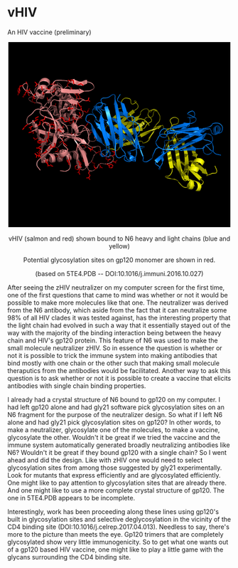 # vHIV
An HIV vaccine (preliminary)
<p align="center">
  <img src="vHIV.png" width="500"/>
</p>
<p align="center">
  vHIV (salmon and red) shown bound to N6 heavy and light chains (blue and yellow)
</p>
<p align="center">
  Potential glycosylation sites on gp120 monomer are shown in red.
</p>
<p align="center">
  (based on 5TE4.PDB -- DOI:10.1016/j.immuni.2016.10.027)
</p>
<p>
After seeing the zHIV neutralizer on my computer screen for the first time, one of the first questions that came to mind was whether or not it would be possible to make more molecules like that one. The neutralizer was derived from the N6 antibody, which aside from the fact that it can neutralize some 98% of all HIV clades it was tested against, has the interesting property that the light chain had evolved in such a way that it essentially stayed out of the way with the majority of the binding interaction being between the heavy chain and HIV's gp120 protein. This feature of N6 was used to make the small molecule neutralizer zHIV. So in essence the question is whether or not it is possible to trick the immune system into making antibodies that bind mostly with one chain or the other such that making small molecule theraputics from the antibodies would be facilitated. Another way to ask this question is to ask whether or not it is possible to create a vaccine that elicits antibodies with single chain binding properties.
</p>
<p>
I already had a crystal structure of N6 bound to gp120 on my computer. I had left gp120 alone and had gly21 software pick glycosylation sites on an N6 fragment for the purpose of the neutralizer design. So what if I left N6 alone and had gly21 pick glycosylation sites on gp120? In other words, to make a neutralizer, glycosylate one of the molecules, to make a vaccine, glycosylate the other. Wouldn't it be great if we tried the vaccine and the immune system automatically generated broadly neutralizing antibodies like N6? Wouldn't it be great if they bound gp120 with a single chain? So I went ahead and did the design. Like with zHIV one would need to select glycosylation sites from among those suggested by gly21 experimentally. Look for mutants that express efficiently and are glycosylated efficiently. One might like to pay attention to glycosylation sites that are already there. And one might like to use a more complete crystal structure of gp120. The one in 5TE4.PDB appears to be incomplete.
</p>
<p>
Interestingly, work has been proceeding along these lines using gp120's built in glycosylation sites and selective deglycosylation in the vicinity of the CD4 binding site (DOI:10.1016/j.celrep.2017.04.013). Needless to say, there's more to the picture than meets the eye. Gp120 trimers that are completely glycosylated show very little immunogenicity. So to get what one wants out of a gp120 based HIV vaccine, one might like to play a little game with the glycans surrounding the CD4 binding site.
</p>
